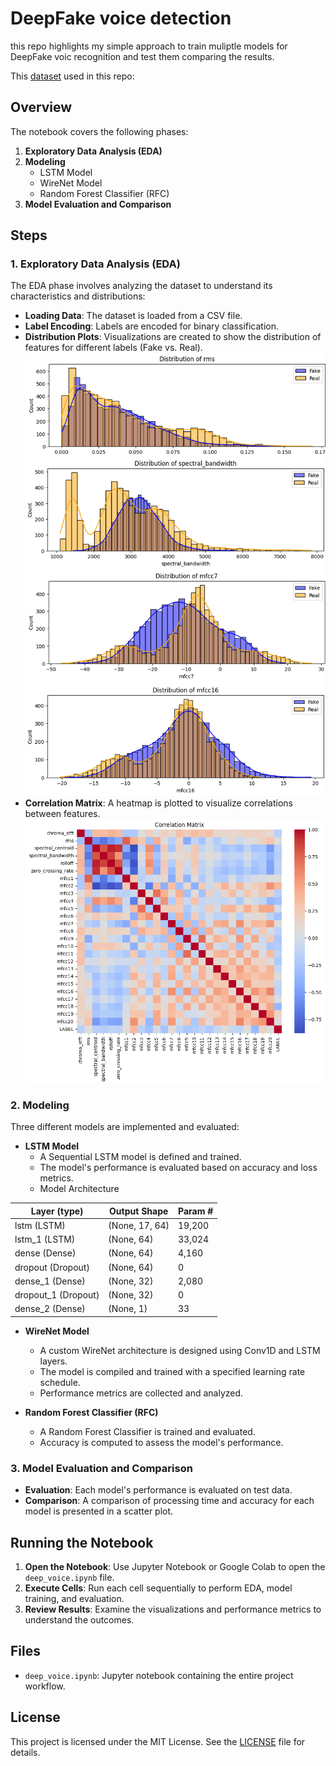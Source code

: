 # DeepFake voice detection

this repo highlights my simple approach to train muliptle models for DeepFake voic recognition and test them comparing the results.

This [dataset](https://drive.google.com/file/d/11nYcEMRlhrOtXIH6eMW2VaMPAMIcztH2/view?usp=drive_link) used in this repo: 

## Overview

The notebook covers the following phases:

1. **Exploratory Data Analysis (EDA)**
2. **Modeling**
   - LSTM Model
   - WireNet Model
   - Random Forest Classifier (RFC)
3. **Model Evaluation and Comparison**

## Steps

### 1. Exploratory Data Analysis (EDA)

The EDA phase involves analyzing the dataset to understand its characteristics and distributions:

- **Loading Data**: The dataset is loaded from a CSV file.
- **Label Encoding**: Labels are encoded for binary classification.
- **Distribution Plots**: Visualizations are created to show the distribution of features for different labels (Fake vs. Real).
![Distribution Plot](images/eda_plots.bmp)
- **Correlation Matrix**: A heatmap is plotted to visualize correlations between features.
![Distribution Plot](images/corr_matrix.bmp)

### 2. Modeling

Three different models are implemented and evaluated:

- **LSTM Model**
  - A Sequential LSTM model is defined and trained.
  - The model's performance is evaluated based on accuracy and loss metrics.
  - Model Architecture

| Layer (type)      | Output Shape | Param #  |
|-------------------|--------------|----------|
| lstm (LSTM)       | (None, 17, 64) | 19,200   |
| lstm_1 (LSTM)     | (None, 64)     | 33,024   |
| dense (Dense)     | (None, 64)     | 4,160    |
| dropout (Dropout) | (None, 64)     | 0        |
| dense_1 (Dense)   | (None, 32)     | 2,080    |
| dropout_1 (Dropout)| (None, 32)    | 0        |
| dense_2 (Dense)   | (None, 1)      | 33       |

  
- **WireNet Model**
  - A custom WireNet architecture is designed using Conv1D and LSTM layers.
  - The model is compiled and trained with a specified learning rate schedule.
  - Performance metrics are collected and analyzed.
  
- **Random Forest Classifier (RFC)**
  - A Random Forest Classifier is trained and evaluated.
  - Accuracy is computed to assess the model's performance.

### 3. Model Evaluation and Comparison

- **Evaluation**: Each model's performance is evaluated on test data.
- **Comparison**: A comparison of processing time and accuracy for each model is presented in a scatter plot.

## Running the Notebook

1. **Open the Notebook**: Use Jupyter Notebook or Google Colab to open the `deep_voice.ipynb` file.
2. **Execute Cells**: Run each cell sequentially to perform EDA, model training, and evaluation.
3. **Review Results**: Examine the visualizations and performance metrics to understand the outcomes.

## Files

- `deep_voice.ipynb`: Jupyter notebook containing the entire project workflow.

## License

This project is licensed under the MIT License. See the [LICENSE](LICENSE) file for details.
